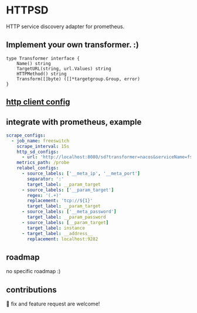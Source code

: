 # HTTPSD

HTTP service discovery adapter for prometheus.

## Implement your own transformer. :)

```golang
type Transformer interface {
	Name() string
	TargetURL(string, url.Values) string
	HTTPMethod() string
	Transform([]byte) ([]*targetgroup.Group, error)
}
```

## [http client config](https://github.com/prometheus/common/blob/main/config)

## integrate with prometheus, example

```yaml
scrape_configs:
  - job_name: freeswitch
    scrape_interval: 15s
    http_sd_configs:
      - url: 'http://localhost:8080/sd?transformer=nacos&serviceName=fsproxy&namespaceId=test&pretty=true'
    metrics_path: /probe
    relabel_configs:
      - source_labels: ['__meta_ip', '__meta_port']
        separator: ':'
        target_label: __param_target
      - source_labels: ['__param_target']
        regex: '(.+)'
        replacement: 'tcp://${1}'
        target_label: __param_target
      - source_labels: ['__meta_password']
        target_label: __param_password
      - source_labels: [__param_target]
        target_label: instance
      - target_label: __address__
        replacement: localhost:9282
```

## roadmap

no specific roadmap :)

## contributions

🐛 fix and feature request are welcome!
